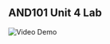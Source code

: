 ## AND101 Unit 4 Lab

<img src='http://g.recordit.co/rqQSQpa1bU.gif' title='Video Demo' width='' alt='Video Demo' />
